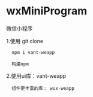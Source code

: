 # wxMiniProgram
微信小程序

1.使用
      git clone 
      
      npm i vant-weapp
      
      构建npm
2.使用ui库：vant-weapp

      组件更丰富的库： wux-weapp
